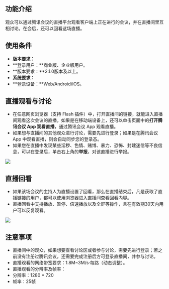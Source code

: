 ## 功能介绍
观众可以通过腾讯会议的直播平台观看客户端上正在进行的会议，并在直播间里互相讨论。在会后，还可以回看这场直播。

## 使用条件
- **版本要求：**
 - **登录用户：**商业版、企业版用户。
 - **版本要求：**2.1.0版本及以上。
- **系统要求：**
 - **登录设备：**Web/Android/iOS。


## 直播观看与讨论
- 在任意网页浏览器（支持 Flash 插件）中，打开直播间的链接，就能进入直播间观看这次会议的直播。如果是在移动端设备上，还可以单击页面中的**打开腾讯会议 App 观看直播**，通过腾讯会议 App 观看直播。
- 如果想与直播间的其他观众进行讨论，需要先进行登录；如果是在腾讯会议 App 中观看直播，则会自动同步您的登录态。
- 如果您在直播中发现某些淫秽、色情、赌博、暴力、恐怖、封建迷信等不良信息，可以在登录后，单击右上角的**举报**，对该直播进行举报。

![](https://qcloudimg.tencent-cloud.cn/raw/a1ca22cc951701e608dd2d21eeb97297.png)

## 直播回看
- 如果该场会议的主持人为直播设置了回看，那么在直播结束后，凡是获取了直播链接的用户，都可以使用浏览器进入直播间查看回看内容。
- 直播回看中支持播放、暂停、倍速播放以及全屏等操作，且在有效期30天内用户可以反复观看。

![](https://qcloudimg.tencent-cloud.cn/raw/dda2b222f6d8113713c4c6023d715430.png)

## 注意事项
- 直播间中的观众，如果想要查看讨论区或者参与讨论，需要先进行登录；若之前没有注册过腾讯会议，还需要完成注册后方可登录直播间，并参与讨论。
- 直播观看的网络带宽要求：1.8M~3M/s·每路（动态调整）。
- 直播观看的分辨率及帧率：
 - 分辨率：1280 * 720
 - 帧率：25帧
